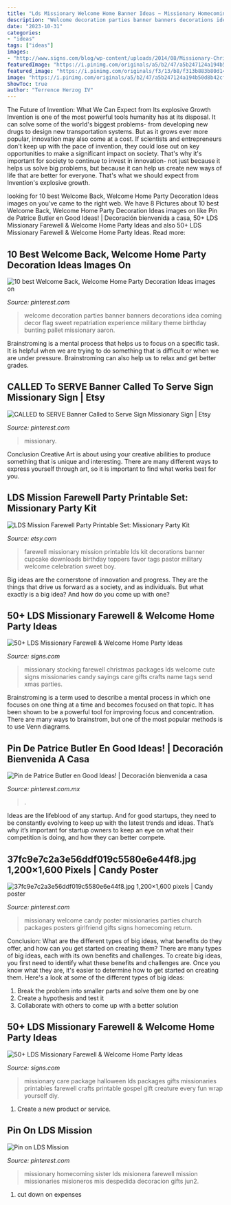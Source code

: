 ```yaml
---
title: "Lds Missionary Welcome Home Banner Ideas ~ Missionary Homecoming Sister Lds Misionera Farewell Mission Missionaries Misioneros Mis Despedida Decoracion Gifts Jun2"
description: "Welcome decoration parties banner banners decorations idea coming decor flag sweet repatriation experience military theme birthday bunting pallet missionary aaron"
date: "2023-10-31"
categories:
- "ideas"
tags: ["ideas"]
images:
- "http://www.signs.com/blog/wp-content/uploads/2014/08/Missionary-Christmas-Stocking-560x840.jpg"
featuredImage: "https://i.pinimg.com/originals/a5/b2/47/a5b247124a194b50d8b42cf5e9270997.jpg"
featured_image: "https://i.pinimg.com/originals/f3/13/b8/f313b883b80d147898042d1c6e9ffc62.jpg"
image: "https://i.pinimg.com/originals/a5/b2/47/a5b247124a194b50d8b42cf5e9270997.jpg"
ShowToc: true
author: "Terrence Herzog IV"
---
```



The Future of Invention: What We Can Expect from Its explosive Growth
Invention is one of the most powerful tools humanity has at its disposal. It can solve some of the world's biggest problems- from developing new drugs to design new transportation systems. But as it grows ever more popular, innovation may also come at a cost. If scientists and entrepreneurs don't keep up with the pace of invention, they could lose out on key opportunities to make a significant impact on society.
That's why it's important for society to continue to invest in innovation- not just because it helps us solve big problems, but because it can help us create new ways of life that are better for everyone. That's what we should expect from Invention's explosive growth.

	

		
looking for 10 best Welcome Back, Welcome Home Party Decoration Ideas images on you've came to the right web. We have 8 Pictures about 10 best Welcome Back, Welcome Home Party Decoration Ideas images on like Pin de Patrice Butler en Good Ideas! | Decoración bienvenida a casa, 50+ LDS Missionary Farewell &amp; Welcome Home Party Ideas and also 50+ LDS Missionary Farewell &amp; Welcome Home Party Ideas. Read more:
		
    
## 10 Best Welcome Back, Welcome Home Party Decoration Ideas Images On

<img loading=lazy src="https://i.pinimg.com/736x/81/ef/56/81ef563b8227cb389b8f00343cf0fba2--welcome-back-party-welcome-home.jpg" onerror="this.onerror=null;this.src='https://tse2.mm.bing.net/th?id=OIP.yrX7LRXliryxTc8THzof2wHaFv&amp;pid=15.1';" alt="10 best Welcome Back, Welcome Home Party Decoration Ideas images on">

_Source: pinterest.com_

>welcome decoration parties banner banners decorations idea coming decor flag sweet repatriation experience military theme birthday bunting pallet missionary aaron. 

	

Brainstroming is a mental process that helps us to focus on a specific task. It is helpful when we are trying to do something that is difficult or when we are under pressure. Brainstroming can also help us to relax and get better grades.

    
## CALLED To SERVE Banner Called To Serve Sign Missionary Sign | Etsy

<img loading=lazy src="https://i.pinimg.com/originals/db/af/e0/dbafe0a45869b915fa32c3f8c39f5cd9.jpg" onerror="this.onerror=null;this.src='https://tse2.mm.bing.net/th?id=OIP.BbaZLMUDIJUVmGkoce62yAHaFj&amp;pid=15.1';" alt="CALLED to SERVE Banner Called to Serve Sign Missionary Sign | Etsy">

_Source: pinterest.com_

>missionary. 

	

Conclusion
Creative Art is about using your creative abilities to produce something that is unique and interesting. There are many different ways to express yourself through art, so it is important to find what works best for you.

    
## LDS Mission Farewell Party Printable Set: Missionary Party Kit

<img loading=lazy src="https://img.etsystatic.com/il/c69dcc/626916288/il_570xN.626916288_3ntp.jpg?version=0" onerror="this.onerror=null;this.src='https://tse1.mm.bing.net/th?id=OIP.4VNc_CnERWv4wQd_xz4NrwHaF7&amp;pid=15.1';" alt="LDS Mission Farewell Party Printable Set: Missionary Party Kit">

_Source: etsy.com_

>farewell missionary mission printable lds kit decorations banner cupcake downloads birthday toppers favor tags pastor military welcome celebration sweet boy. 

	

Big ideas are the cornerstone of innovation and progress. They are the things that drive us forward as a society, and as individuals. But what exactly is a big idea? And how do you come up with one?

    
## 50+ LDS Missionary Farewell &amp; Welcome Home Party Ideas

<img loading=lazy src="http://www.signs.com/blog/wp-content/uploads/2014/08/Missionary-Christmas-Stocking-560x840.jpg" onerror="this.onerror=null;this.src='https://tse3.mm.bing.net/th?id=OIP.uOFPY4iwjuBmwn8x36WmsQHaLH&amp;pid=15.1';" alt="50+ LDS Missionary Farewell &amp; Welcome Home Party Ideas">

_Source: signs.com_

>missionary stocking farewell christmas packages lds welcome cute signs missionaries candy sayings care gifts crafts name tags send xmas parties. 

	

Brainstroming is a term used to describe a mental process in which one focuses on one thing at a time and becomes focused on that topic. It has been shown to be a powerful tool for improving focus and concentration. There are many ways to brainstrom, but one of the most popular methods is to use Venn diagrams.

    
## Pin De Patrice Butler En Good Ideas! | Decoración Bienvenida A Casa

<img loading=lazy src="https://i.pinimg.com/originals/a5/b2/47/a5b247124a194b50d8b42cf5e9270997.jpg" onerror="this.onerror=null;this.src='https://tse1.mm.bing.net/th?id=OIP.bxOIzy-M9a82N50NCqtrJwHaFj&amp;pid=15.1';" alt="Pin de Patrice Butler en Good Ideas! | Decoración bienvenida a casa">

_Source: pinterest.com.mx_

>. 

	

Ideas are the lifeblood of any startup. And for good startups, they need to be constantly evolving to keep up with the latest trends and ideas. That’s why it’s important for startup owners to keep an eye on what their competition is doing, and how they can better compete.

    
## 37fc9e7c2a3e56ddf019c5580e6e44f8.jpg 1,200×1,600 Pixels | Candy Poster

<img loading=lazy src="https://i.pinimg.com/originals/06/91/11/0691116427d3b972ba6c920bd226d5ac.jpg" onerror="this.onerror=null;this.src='https://tse2.mm.bing.net/th?id=OIP.dojbC4qSy4ZQCpT2-qAk_AHaJ4&amp;pid=15.1';" alt="37fc9e7c2a3e56ddf019c5580e6e44f8.jpg 1,200×1,600 pixels | Candy poster">

_Source: pinterest.com_

>missionary welcome candy poster missionaries parties church packages posters girlfriend gifts signs homecoming return. 

	

Conclusion: What are the different types of big ideas, what benefits do they offer, and how can you get started on creating them?
There are many types of big ideas, each with its own benefits and challenges. To create big ideas, you first need to identify what these benefits and challenges are. Once you know what they are, it's easier to determine how to get started on creating them. Here's a look at some of the different types of big ideas:
1. Break the problem into smaller parts and solve them one by one
2. Create a hypothesis and test it
3. Collaborate with others to come up with a better solution

    
## 50+ LDS Missionary Farewell &amp; Welcome Home Party Ideas

<img loading=lazy src="http://www.signs.com/blog/wp-content/uploads/2014/08/Halloween-Care-Package-Ideas-e1407182923981.jpg" onerror="this.onerror=null;this.src='https://tse2.mm.bing.net/th?id=OIP.ky2zjPrJuC_6c9bIcJrXWQAAAA&amp;pid=15.1';" alt="50+ LDS Missionary Farewell &amp; Welcome Home Party Ideas">

_Source: signs.com_

>missionary care package halloween lds packages gifts missionaries printables farewell crafts printable gospel gift creature every fun wrap yourself diy. 

	

1. Create a new product or service.

    
## Pin On LDS Mission

<img loading=lazy src="https://i.pinimg.com/originals/f3/13/b8/f313b883b80d147898042d1c6e9ffc62.jpg" onerror="this.onerror=null;this.src='https://tse3.mm.bing.net/th?id=OIP.4fIe2I4S0z9aNF7zkrN39QHaJ4&amp;pid=15.1';" alt="Pin on LDS Mission">

_Source: pinterest.com_

>missionary homecoming sister lds misionera farewell mission missionaries misioneros mis despedida decoracion gifts jun2. 

	

1. cut down on expenses

